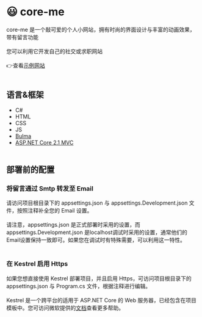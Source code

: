 # 😃 core-me

core-me 是一个敲可爱的个人小网站，拥有时尚的界面设计与丰富的动画效果，带有留言功能
<br><br>
您可以利用它开发自己的社交或求职网站
<br><br>
👉查看[示例网站](https://surbowl.online)
<br><br>
## 语言&框架
- C#
- HTML
- CSS
- JS
- [Bulma](https://github.com/jgthms/bulma)
- [ASP.NET Core 2.1 MVC](https://github.com/aspnet/AspNetCore)
<br><br>
## 部署前的配置
### 将留言通过 Smtp 转发至 Email
请访问项目根目录下的 appsettings.json 与 appsettings.Development.json 文件，按照注释补全您的 Email 设置。
<br><br>
请注意，appsettings.json 是正式部署时采用的设置，而 appsettings.Development.json 是localhost调试时采用的设置，通常他们的Email设置保持一致即可。如果您在调试时有特殊需要，可以利用这一特性。
<br><br>
### 在 Kestrel 启用 Https
如果您想直接使用 Kestrel 部署项目，并且启用 Https，可访问项目根目录下的 appsettings.json 与 Program.cs 文件，根据注释进行编辑。
<br><br>
Kestrel 是一个跨平台的适用于 ASP.NET Core 的 Web 服务器，已经包含在项目模板中。您可访问微软提供的[文档](https://docs.microsoft.com/zh-cn/aspnet/core/host-and-deploy/?view=aspnetcore-3.0)查看更多帮助。
